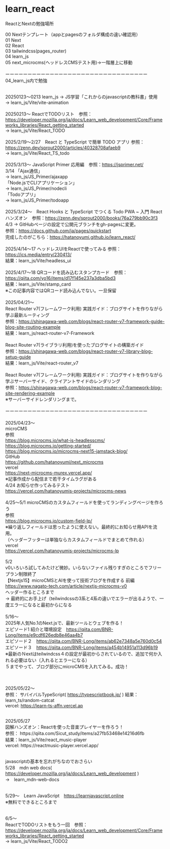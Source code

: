 # learn_react

ReactとNextの勉強場所

00 Nextテンプレート（appとpagesのフォルダ構成の違い確認用）<br>
01 Next<br>
02 React<br>
03 tailwindcss(pages_router)<br>
04 learn_js<br>
05 next_microcms(ヘッドレスCMSテスト用)→一階層上に移動<br>
<br>
ーーーーーーーーーーーーーーーーーーーーーーーーーーーーーーーー<br>
04_learn_js内で勉強<br>
<br>

20250123〜0213 learn_js → JS学習「これからのjavascriptの教科書」使用<br>
→ learn_js/Vite/vite-animation<br>
<br>
20250213〜 ReactでTODOリスト　参照：https://developer.mozilla.org/ja/docs/Learn_web_development/Core/Frameworks_libraries/React_getting_started<br>
→ learn_js/Vite/React_TODO<br>
<br>
2025/2/19〜2/27　React と TypeScript で簡単 TODO アプリ 参照：https://zenn.dev/sprout2000/articles/40328708afaeb9<br>
→ learn_js/Vite/React_TS_todo<br>
<br>
2025/3/13〜 JavaScript Primer 応用編　参照：https://jsprimer.net/<br>
3/14 「Ajax通信」<br>
→ learn_js/JS_Primer/ajaxapp<br>
「Node.jsでCLIアプリケーション」<br>
→ learn_js/JS_Primer/nodecli<br>
「Todoアプリ」<br>
→ learn_js/JS_Primer/todoapp<br>
<br>
2025/3/24〜　React Hooks と TypeScript でつくる Todo PWA ~ 入門 React ハンズオン　参照：https://zenn.dev/sprout2000/books/76a279bb90c3f3<br>
4/3 → GitHubページの設定で公開元ブランチをgh-pagesに変更。<br>
参照：https://docs.github.com/ja/pages/quickstart<br>
完成したのがこちら：https://hatanoyumi.github.io/learn_react/<br>
<br>
2025/4/14〜17 ヘッドレスUIをReactで使ってみる 参照：https://ics.media/entry/230413/<br>
結果：learn_js/Vite/headless_ui<br>
<br>
2025/4/17〜18 QRコードを読み込むスタンプカード　参照：https://qiita.com/yo16/items/d17f145e237a3dba5bd3<br>
結果：learn_js/Vite/stamp_card<br>
※この記事内容ではQRコード読み込んでない。一旦保留<br>
<br>
2025/04/21〜　<br>
React Router v7(フレームワーク利用) 実践ガイド：ブログサイトを作りながら学ぶ最新ルーティング<br>
参照：https://shinagawa-web.com/blogs/react-router-v7-framework-guide-blog-site-routing-example<br>
結果：learn_js/react-router-v7-Framework<br>
<br>
React Router v7(ライブラリ利用)を使ったブログサイトの構築ガイド<br>
参照：https://shinagawa-web.com/blogs/react-router-v7-library-blog-setup-guide<br>
結果：learn_js/Vite/react-router_v7<br>
<br>
React Router v7(フレームワーク利用) 実践ガイド：ブログサイトを作りながら学ぶサーバーサイド、クライアントサイドのレンダリング<br>
参照：https://shinagawa-web.com/blogs/react-router-v7-framework-blog-site-rendering-example<br>
※サーバーサイドレンダリングまで。<br><br>
ーーーーーーーーーーーーーーーーーーーーーーーーーーーーーーーー<br><br>
2025/04/23〜<br>
microCMS<br>
参照<br>
https://blog.microcms.io/what-is-headlesscms/<br>
https://blog.microcms.io/getting-started/<br>
https://blog.microcms.io/microcms-next15-jamstack-blog/<br>
GitHub<br>
https://github.com/hatanoyumi/next_microcms<br>
vercel<br>
https://next-microcms-murex.vercel.app/<br>
※記事作成から配信まで若干タイムラグがある<br>
4/24 お知らせ作ってみるテスト<br>
https://vercel.com/hatanoyumis-projects/microcms-news<br>
<br>
4/25〜5/1 microCMSのカスタムフィールドを使ってランディングページを作ろう<br>
参照<br>
https://blog.microcms.io/custom-field-lp/<br>
※繰り返しフィールドは思ったように使えない。最終的にお知らせ用APIを流用。<br>（ヘッダーフッターは単独ならカスタムフィールドでまとめて作れる）<br>
vercel<br>
https://vercel.com/hatanoyumis-projects/microcms-lp<br>
<br>
5/2<br>
v0いろいろ試してみたけど微妙。いらないファイル残りすぎのところでフリープラン制限終了<br>
【Nextjs15】microCMSとAIを使って技術ブログを作成する 前編<br>
https://www.nagato-tech.com/article/nextjs-microcms-v0 <br>
ヘッダー作るところまで<br>
→ 最終的にお手上げ（teilwindcssの3系と4系の違いでエラーが出るようで、一度エラーになると最初からになる<br>
<br>
5/16〜<br>
2025年人気No.1のNext.jsで、最新ツールとウェブを作る！<br>エピソード1 紹介と環境設定　https://qiita.com/BNR-Long/items/e9cdf626edb8e46aa4b7<br>
エピソード２　https://qiita.com/BNR-Long/items/ab62e7348a5e760d0c54<br>
エピソード３　https://qiita.com/BNR-Long/items/a454b14951a113d96b19<br>
※最新のＮextはteilwindcss４の設定が最初からされているので、追加で何か入れる必要はない（入れるとエラーになる）<br>
５までやって、ブログ部分にmicroCMSを入れてみる。成功！<br>

<br><br>
2025/05/22〜 <br>
参照： サバイバルTypeScript( https://typescriptbook.jp/ )
結果：　learn_ts/random-catcat<br>
vercel: https://learn-ts-affn.vercel.ap<br>

<br>
2025/05/27<br>
図解ハンズオン：Reactを使った音楽プレイヤーを作ろう！<br>
参照： https://qiita.com/Sicut_study/items/a27fb53468e14216d6fb<br>
結果：learn_js/Vite/react_music-player<br>
vercel: https://reactmusic-player.vercel.app/<br>
<br>

javascriptの基本を忘れがちなのでおさらい<br>
5/28　mdn web docs( https://developer.mozilla.org/ja/docs/Learn_web_development )<br>
→　learn_mdn-web-docs<br>
<br>

5/29〜　Learn JavaScript　https://learnjavascript.online<br>
※無料でできるところまで<br>
<br>

6/5〜<br>
ReactでTODOリストをもう一回　参照：https://developer.mozilla.org/ja/docs/Learn_web_development/Core/Frameworks_libraries/React_getting_started<br>
→ learn_js/Vite/React_TODO2<br>

